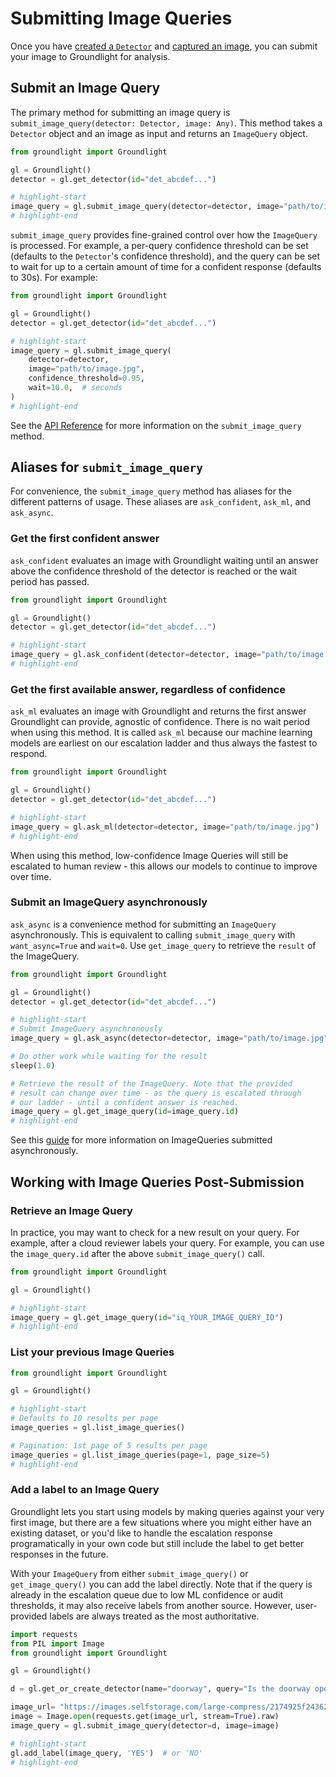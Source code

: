 # Submitting Image Queries
Once you have [created a `Detector`](./3-working-with-detectors.md) and [captured an image](./2-grabbing-images.md), you can submit your image to Groundlight for analysis.

## Submit an Image Query
The primary method for submitting an image query is `submit_image_query(detector: Detector, image: Any)`. This method takes a `Detector` object and an image as input and returns an `ImageQuery` object.
```python notest
from groundlight import Groundlight

gl = Groundlight()
detector = gl.get_detector(id="det_abcdef...")

# highlight-start
image_query = gl.submit_image_query(detector=detector, image="path/to/image.jpg")
# highlight-end
```

`submit_image_query` provides fine-grained control over how the `ImageQuery` is processed. For example, a per-query confidence threshold can be set (defaults to the `Detector`'s confidence threshold), and the query can be set to wait for up to a certain amount of time for a confident response (defaults to 30s). For example:
```python notest
from groundlight import Groundlight

gl = Groundlight()
detector = gl.get_detector(id="det_abcdef...")

# highlight-start
image_query = gl.submit_image_query(
    detector=detector,
    image="path/to/image.jpg",
    confidence_threshold=0.95,
    wait=10.0,  # seconds
)
# highlight-end
```

See the [API Reference](../api-reference/api-reference.md) for more information on the `submit_image_query` method.

## Aliases for `submit_image_query`
For convenience, the `submit_image_query` method has aliases for the different patterns of usage. These aliases are `ask_confident`, `ask_ml`, and `ask_async`.

### Get the first confident answer
`ask_confident` evaluates an image with Groundlight waiting until an answer above the confidence threshold
        of the detector is reached or the wait period has passed.
```python notest
from groundlight import Groundlight

gl = Groundlight()
detector = gl.get_detector(id="det_abcdef...")

# highlight-start
image_query = gl.ask_confident(detector=detector, image="path/to/image.jpg")
# highlight-end
```

### Get the first available answer, regardless of confidence
`ask_ml` evaluates an image with Groundlight and returns the first answer Groundlight can provide, agnostic of confidence. There is no wait period when using this method. It is called `ask_ml` because our machine learning models are earliest on our escalation ladder and thus always the fastest to respond.

```python notest
from groundlight import Groundlight

gl = Groundlight()
detector = gl.get_detector(id="det_abcdef...")

# highlight-start
image_query = gl.ask_ml(detector=detector, image="path/to/image.jpg")
# highlight-end
```

When using this method, low-confidence Image Queries will still be escalated to human review - this allows our models to continue to improve over time.

### Submit an ImageQuery asynchronously
`ask_async` is a convenience method for submitting an `ImageQuery` asynchronously. This is equivalent to calling `submit_image_query` with `want_async=True` and `wait=0`. Use `get_image_query` to retrieve the `result` of the ImageQuery.

```python notest
from groundlight import Groundlight

gl = Groundlight()
detector = gl.get_detector(id="det_abcdef...")

# highlight-start
# Submit ImageQuery asynchronously
image_query = gl.ask_async(detector=detector, image="path/to/image.jpg")

# Do other work while waiting for the result
sleep(1.0)

# Retrieve the result of the ImageQuery. Note that the provided
# result can change over time - as the query is escalated through
# our ladder - until a confident answer is reached.
image_query = gl.get_image_query(id=image_query.id)
# highlight-end
```

See this [guide](./7-async-queries.md) for more information on ImageQueries submitted asynchronously.

## Working with Image Queries Post-Submission

### Retrieve an Image Query

In practice, you may want to check for a new result on your query. For example, after a cloud reviewer labels your query. For example, you can use the `image_query.id` after the above `submit_image_query()` call.

<!-- Don't test because the ID can't be faked -->

```python notest
from groundlight import Groundlight

gl = Groundlight()

# highlight-start
image_query = gl.get_image_query(id="iq_YOUR_IMAGE_QUERY_ID")
# highlight-end
```

### List your previous Image Queries

```python
from groundlight import Groundlight

gl = Groundlight()

# highlight-start
# Defaults to 10 results per page
image_queries = gl.list_image_queries()

# Pagination: 1st page of 5 results per page
image_queries = gl.list_image_queries(page=1, page_size=5)
# highlight-end
```

### Add a label to an Image Query

Groundlight lets you start using models by making queries against your very first image, but there are a few situations where you might either have an existing dataset, or you'd like to handle the escalation response programatically in your own code but still include the label to get better responses in the future.

With your `ImageQuery` from either `submit_image_query()` or `get_image_query()` you can add the label directly. Note that if the query is already in the escalation queue due to low ML confidence or audit thresholds, it may also receive labels from another source. However, user-provided labels are always treated as the most authoritative.

```python
import requests
from PIL import Image
from groundlight import Groundlight

gl = Groundlight()

d = gl.get_or_create_detector(name="doorway", query="Is the doorway open?")

image_url= "https://images.selfstorage.com/large-compress/2174925f24362c479b2.jpg"
image = Image.open(requests.get(image_url, stream=True).raw)
image_query = gl.submit_image_query(detector=d, image=image)

# highlight-start
gl.add_label(image_query, 'YES')  # or 'NO'
# highlight-end
```

